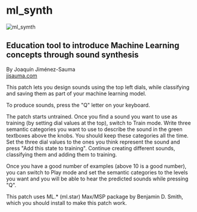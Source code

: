 # ml_synth

![ml_symth](https://user-images.githubusercontent.com/33290161/170257547-4c65a5df-0e6e-4845-8e15-1c77ac61c4a0.png)


## Education tool to introduce Machine Learning concepts through sound synthesis

By Joaquín Jiménez-Sauma 
<br />[jjsauma.com](http://jjsauma.com/) 

This patch lets you design sounds using the top left dials, while classifying and saving them as part of your machine learning model. 

To produce sounds, press the "Q" letter on your keyboard.

The patch starts untrained. Once you find a sound you want to use as training (by setting dial values at the top), switch to Train mode. Write three semantic categories you want to use to describe the sound in the green textboxes above the knobs. You should keep these categories all the time. Set the three dial values to the ones you think represent the sound and press "Add this state to training". Continue creating different sounds, classifying them and adding them to training. 

Once you have a good number of examples (above 10 is a good number), you can switch to Play mode and set the semantic categories to the levels you want and you will be able to hear the predicted sounds while pressing "Q".

This patch uses ML.* (ml.star) Max/MSP package by Benjamin D. Smith, which you should install to make this patch work.
